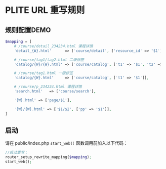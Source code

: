 # PLITE URL 重写规则

## 规则配置DEMO
```php
$mapping = [
	# /course/detail_234234.html 课程详情
	'detail_{W}.html'      => ['course/detail', ['resource_id' => '$1']],

	# /course/tag1/tag2.html 二级标签
	'catalog/{W}/{W}.html' => ['course/catalog', ['t1' => '$1', 't2' => '$2']],

	# /course/tag1.html 一级标签
	'catalog/{W}.html'     => ['course/catalog', ['t1' => '$1']],

	# /course/p_234234.html 课程详情
	'search.html'   => ['course/search'],

	'{W}.html' => ['page/$1'],

	'{W}/{W}.html' => ['$1/$2', ['pp' => '$1']],
]

```

## 启动
请在 public/index.php `start_web()` 函数调用前加入以下代码：
```php
//启动重写：
router_setup_rewrite_mapping($mapping);
start_web();
```

